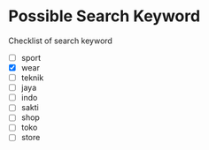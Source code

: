 # Possible Search Keyword 
Checklist of search keyword
* [ ] sport
* [x] wear
* [ ] teknik
* [ ] jaya
* [ ] indo
* [ ] sakti
* [ ] shop
* [ ] toko
* [ ] store 